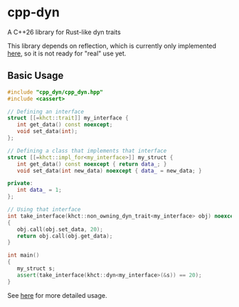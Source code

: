 # cpp-dyn
A C++26 library for Rust-like dyn traits

This library depends on reflection, which is currently only implemented
[here](https://github.com/bloomberg/clang-p2996), so it is not ready for
"real" use yet.

## Basic Usage

```cpp
#include "cpp_dyn/cpp_dyn.hpp"
#include <cassert>

// Defining an interface
struct [[=khct::trait]] my_interface {
   int get_data() const noexcept;
   void set_data(int);
};

// Defining a class that implements that interface
struct [[=khct::impl_for<my_interface>]] my_struct {
   int get_data() const noexcept { return data_; }
   void set_data(int new_data) noexcept { data_ = new_data; }

private:
   int data_ = 1;
};

// Using that interface
int take_interface(khct::non_owning_dyn_trait<my_interface> obj) noexcept
{
   obj.call(obj.set_data, 20);
   return obj.call(obj.get_data);
}

int main()
{
   my_struct s;
   assert(take_interface(khct::dyn<my_interface>(&s)) == 20);
}
```

See [here](docs/details.md) for more detailed usage.
